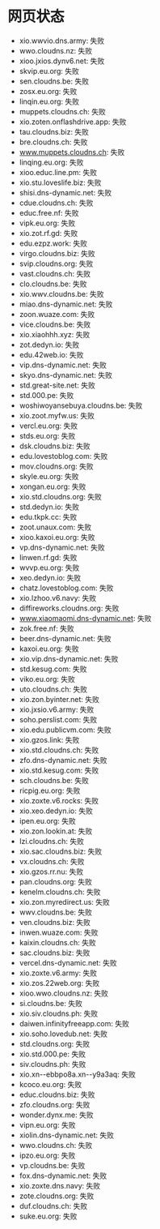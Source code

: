 # 网页状态
- xio.wwvio.dns.army: 失败
- wwo.cloudns.nz: 失败
- xioo.jxios.dynv6.net: 失败
- skvip.eu.org: 失败
- sen.cloudns.be: 失败
- zosx.eu.org: 失败
- linqin.eu.org: 失败
- muppets.cloudns.ch: 失败
- xio.zoten.onflashdrive.app: 失败
- tau.cloudns.biz: 失败
- bre.cloudns.ch: 失败
- www.muppets.cloudns.ch: 失败
- linqing.eu.org: 失败
- xioo.educ.line.pm: 失败
- xio.stu.loveslife.biz: 失败
- shisi.dns-dynamic.net: 失败
- cdue.cloudns.ch: 失败
- educ.free.nf: 失败
- vipk.eu.org: 失败
- xio.zot.rf.gd: 失败
- edu.ezpz.work: 失败
- virgo.cloudns.biz: 失败
- svip.cloudns.org: 失败
- vast.cloudns.ch: 失败
- clo.cloudns.be: 失败
- xio.wwv.cloudns.be: 失败
- miao.dns-dynamic.net: 失败
- zoon.wuaze.com: 失败
- vice.cloudns.be: 失败
- xio.xiaohhh.xyz: 失败
- zot.dedyn.io: 失败
- edu.42web.io: 失败
- vip.dns-dynamic.net: 失败
- skyo.dns-dynamic.net: 失败
- std.great-site.net: 失败
- std.000.pe: 失败
- woshiwoyansebuya.cloudns.be: 失败
- xio.zoot.myfw.us: 失败
- vercl.eu.org: 失败
- stds.eu.org: 失败
- dsk.cloudns.biz: 失败
- edu.lovestoblog.com: 失败
- mov.cloudns.org: 失败
- skyle.eu.org: 失败
- xongan.eu.org: 失败
- xio.std.cloudns.org: 失败
- std.dedyn.io: 失败
- edu.tkpk.cc: 失败
- zoot.unaux.com: 失败
- xioo.kaxoi.eu.org: 失败
- vp.dns-dynamic.net: 失败
- linwen.rf.gd: 失败
- wvvp.eu.org: 失败
- xeo.dedyn.io: 失败
- chatz.lovestoblog.com: 失败
- xio.lzhoo.v6.navy: 失败
- diffireworks.cloudns.org: 失败
- www.xiaomaomi.dns-dynamic.net: 失败
- zok.free.nf: 失败
- beer.dns-dynamic.net: 失败
- kaxoi.eu.org: 失败
- xio.vip.dns-dynamic.net: 失败
- std.kesug.com: 失败
- viko.eu.org: 失败
- uto.cloudns.ch: 失败
- xio.zon.byinter.net: 失败
- xio.jxsio.v6.army: 失败
- soho.perslist.com: 失败
- xio.edu.publicvm.com: 失败
- xio.gzos.link: 失败
- xio.std.cloudns.ch: 失败
- zfo.dns-dynamic.net: 失败
- xio.std.kesug.com: 失败
- sch.cloudns.be: 失败
- ricpig.eu.org: 失败
- xio.zoxte.v6.rocks: 失败
- xio.xeo.dedyn.io: 失败
- ipen.eu.org: 失败
- xio.zon.lookin.at: 失败
- lzi.cloudns.ch: 失败
- xio.sac.cloudns.biz: 失败
- vx.cloudns.ch: 失败
- xio.gzos.rr.nu: 失败
- pan.cloudns.org: 失败
- kenelm.cloudns.ch: 失败
- xio.zon.myredirect.us: 失败
- wwv.cloudns.be: 失败
- ven.cloudns.biz: 失败
- inwen.wuaze.com: 失败
- kaixin.cloudns.ch: 失败
- sac.cloudns.biz: 失败
- vercel.dns-dynamic.net: 失败
- xio.zoxte.v6.army: 失败
- xio.zos.22web.org: 失败
- xioo.wwo.cloudns.nz: 失败
- si.cloudns.be: 失败
- xio.siv.cloudns.ph: 失败
- daiwen.infinityfreeapp.com: 失败
- xio.soho.lovedub.net: 失败
- std.cloudns.org: 失败
- xio.std.000.pe: 失败
- siv.cloudns.ph: 失败
- xio.xn--ebbpo8a.xn--y9a3aq: 失败
- kcoco.eu.org: 失败
- educ.cloudns.biz: 失败
- zfo.cloudns.org: 失败
- wonder.dynx.me: 失败
- vipn.eu.org: 失败
- xiolin.dns-dynamic.net: 失败
- wwo.cloudns.ch: 失败
- ipzo.eu.org: 失败
- vp.cloudns.be: 失败
- fox.dns-dynamic.net: 失败
- xio.zoxte.dns.navy: 失败
- zote.cloudns.org: 失败
- duf.cloudns.ch: 失败
- suke.eu.org: 失败
